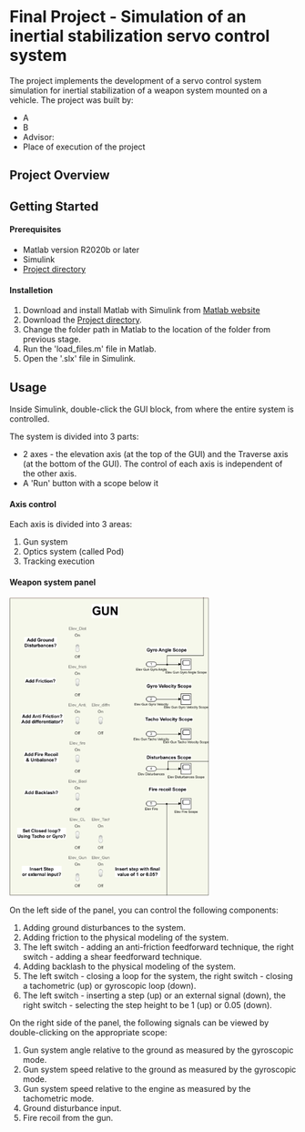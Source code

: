 # Final Project - Simulation of an inertial stabilization servo control system

The project implements the development of a servo control system simulation for inertial stabilization of a weapon system mounted on a vehicle.
The project was built by:
* A
* B
* Advisor:
* Place of execution of the project

## Project Overview

## Getting Started

#### Prerequisites
* Matlab version R2020b or later
* Simulink
* [Project directory](Project)

#### Installetion
1. Download and install Matlab with Simulink from [Matlab website]((https://www.mathworks.com/products/matlab.html))
2. Download the [Project directory](Project).
3. Change the folder path in Matlab to the location of the folder from previous stage.
4. Run the 'load_files.m' file in Matlab.
5. Open the '.slx' file in Simulink.


## Usage
Inside Simulink, double-click the GUI block, from where the entire system is controlled.

The system is divided into 3 parts:
- 2 axes - the elevation axis (at the top of the GUI) and the Traverse axis (at the bottom of the GUI). The control of each axis is independent of the other axis.
- A 'Run' button with a scope below it

#### Axis control
Each axis is divided into 3 areas:
1. Gun system
2. Optics system (called Pod)
3. Tracking execution

#### Weapon system panel
<img src="./doc_images/Gun_system.png" width="350" alt="Screenshot of the GUI of the gun system panel" title="Screenshot of the GUI of the gun system panel" />

On the left side of the panel, you can control the following components:
1. Adding ground disturbances to the system.
2. Adding friction to the physical modeling of the system.
3. The left switch - adding an anti-friction feedforward technique, the right switch - adding a shear feedforward technique.
4. Adding backlash to the physical modeling of the system.
5. The left switch - closing a loop for the system, the right switch - closing a tachometric (up) or gyroscopic loop (down).
6. The left switch - inserting a step (up) or an external signal (down), the right switch - selecting the step height to be 1 (up) or 0.05 (down).

On the right side of the panel, the following signals can be viewed by double-clicking on the appropriate scope:
1. Gun system angle relative to the ground as measured by the gyroscopic mode.
2. Gun system speed relative to the ground as measured by the gyroscopic mode.
3. Gun system speed relative to the engine as measured by the tachometric mode.
4. Ground disturbance input.
5. Fire recoil from the gun.
